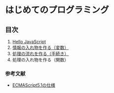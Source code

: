 
# はじめてのプログラミング

## 目次

 1. [Hello JavaScript](https://github.com/MSakamaki/javascript-handson-beginner-21cafe/blob/master/01_helloJavaScript.md)
 1. [情報の入れ物を作る（変数）](https://github.com/MSakamaki/javascript-handson-beginner-21cafe/blob/master/02_ContainerOfInformation.md)
 1. [処理の流れを作る（手続き）](https://github.com/MSakamaki/javascript-handson-beginner-21cafe/blob/master/03_ControllObject.md)
 1. 処理の入れ物を作る（関数）

### 参考文献


 + [ECMAScript5.1の仕様](http://www.ecma-international.org/ecma-262/5.1/)
